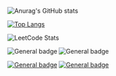 ![Anurag's GitHub stats](https://github-readme-stats.vercel.app/api?username=Vinchester&show_icons=true&theme=midnight-purple)

[![Top Langs](https://github-readme-stats.vercel.app/api/top-langs/?username=Vinchester&layout=compact)](https://github.com/Vinchester/github-readme-stats)

![LeetCode Stats](https://leetcard.jacoblin.cool/Vinchester?theme=nord&font=Prompt)

 ![General badge](https://img.shields.io/badge/Windows-0078D6?style=for-the-badge&logo=windows&logoColor=whilte) ![General badge](https://img.shields.io/badge/Linux-FCC624?style=for-the-badge&logo=linux&logoColor=black)

 [![General badge](https://img.shields.io/badge/Gmail-D14836?style=for-the-badge&logo=gmail&logoColor=white)](mailto:kuznecovn7778@gmail.com) [![General badge](https://img.shields.io/badge/Telegram-2CA5E0?style=for-the-badge&logo=telegram&logoColor=white)](https://t.me/platzzeins)

